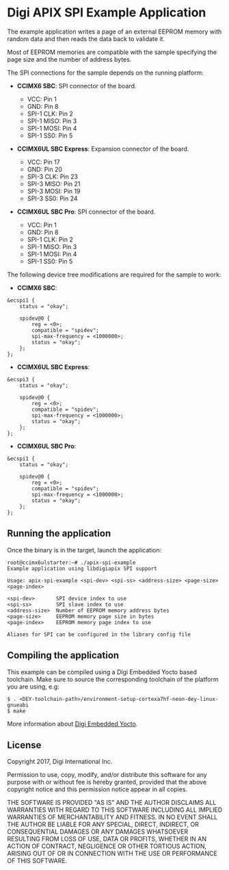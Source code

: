 Digi APIX SPI Example Application
==================================
The example application writes a page of an external EEPROM memory with random
data and then reads the data back to validate it.

Most of EEPROM memories are compatible with the sample specifying the page size and
the number of address bytes.

The SPI connections for the sample depends on the running platform:
 - **CCIMX6 SBC**: SPI connector of the board.
    - VCC: Pin 1
    - GND: Pin 8
    - SPI-1 CLK: Pin 2
    - SPI-1 MISO: Pin 3
    - SPI-1 MOSI: Pin 4
    - SPI-1 SS0: Pin 5

 - **CCIMX6UL SBC Express**: Expansion connector of the board.
    - VCC: Pin 17
    - GND: Pin 20
    - SPI-3 CLK: Pin 23
    - SPI-3 MISO: Pin 21
    - SPI-3 MOSI: Pin 19
    - SPI-3 SS0: Pin 24

 - **CCIMX6UL SBC Pro**: SPI connector of the board.
    - VCC: Pin 1
    - GND: Pin 8
    - SPI-1 CLK: Pin 2
    - SPI-1 MISO: Pin 3
    - SPI-1 MOSI: Pin 4
    - SPI-1 SS0: Pin 5

The following device tree modifications are required for the sample to work:
 - **CCIMX6 SBC**:
```
&ecspi1 {
	status = "okay";

	spidev@0 {
		reg = <0>;
		compatible = "spidev";
		spi-max-frequency = <1000000>;
		status = "okay";
	};
};
```
 - **CCIMX6UL SBC Express**:
```
&ecspi3 {
	status = "okay";

	spidev@0 {
		reg = <0>;
		compatible = "spidev";
		spi-max-frequency = <1000000>;
		status = "okay";
	};
};
```
 - **CCIMX6UL SBC Pro**:
```
&ecspi1 {
	status = "okay";

	spidev@0 {
		reg = <0>;
		compatible = "spidev";
		spi-max-frequency = <1000000>;
		status = "okay";
	};
};
```

Running the application
-----------------------
Once the binary is in the target, launch the application:

```
root@ccimx6ulstarter:~# ./apix-spi-example
Example application using libdigiapix SPI support

Usage: apix-spi-example <spi-dev> <spi-ss> <address-size> <page-size> <page-index>

<spi-dev>       SPI device index to use
<spi-ss>        SPI slave index to use
<address-size>  Number of EEPROM memory address bytes
<page-size>     EEPROM memory page size in bytes
<page-index>    EEPROM memory page index to use

Aliases for SPI can be configured in the library config file
```

Compiling the application
-------------------------
This example can be compiled using a Digi Embedded Yocto based toolchain. Make
sure to source the corresponding toolchain of the platform you are using, e.g:

```
$ . <DEY-toolchain-path>/environment-setup-cortexa7hf-neon-dey-linux-gnueabi
$ make
```

More information about [Digi Embedded Yocto](https://github.com/digi-embedded/meta-digi).

License
-------
Copyright 2017, Digi International Inc.

Permission to use, copy, modify, and/or distribute this software for any purpose
with or without fee is hereby granted, provided that the above copyright notice
and this permission notice appear in all copies.

THE SOFTWARE IS PROVIDED "AS IS" AND THE AUTHOR DISCLAIMS ALL WARRANTIES WITH
REGARD TO THIS SOFTWARE INCLUDING ALL IMPLIED WARRANTIES OF MERCHANTABILITY AND
FITNESS. IN NO EVENT SHALL THE AUTHOR BE LIABLE FOR ANY SPECIAL, DIRECT,
INDIRECT, OR CONSEQUENTIAL DAMAGES OR ANY DAMAGES WHATSOEVER RESULTING FROM LOSS
OF USE, DATA OR PROFITS, WHETHER IN AN ACTION OF CONTRACT, NEGLIGENCE OR OTHER
TORTIOUS ACTION, ARISING OUT OF OR IN CONNECTION WITH THE USE OR PERFORMANCE OF
THIS SOFTWARE.
